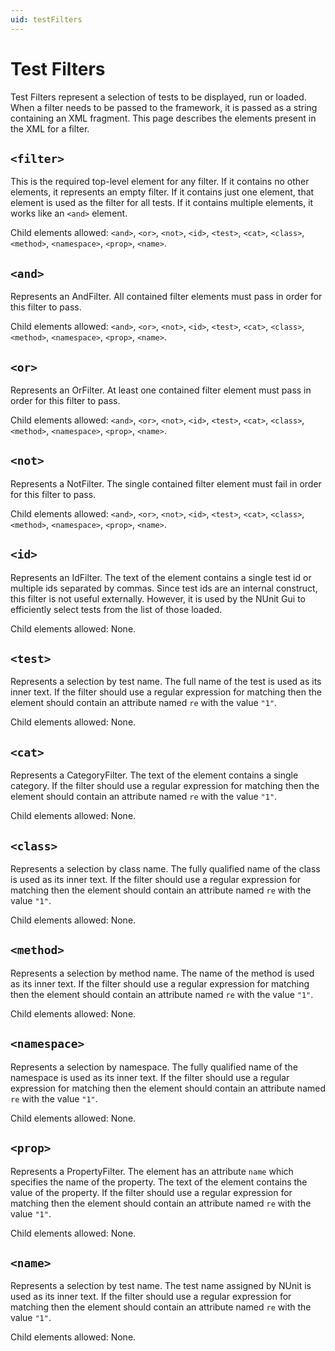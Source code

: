 ```yaml
---
uid: testFilters
---
```



# Test Filters

Test Filters represent a selection of tests to be displayed, run or loaded. When a filter needs to be passed to the framework, it is passed as a string containing an XML fragment. This page describes the elements present in the XML for a filter.

## `<filter>`

This is the required top-level element for any filter. If it contains no other elements, it represents an empty filter. If it contains just one element, that element is used as the filter for all tests. If it contains multiple elements, it works like an `<and>` element.

Child elements allowed: `<and>`, `<or>`, `<not>`, `<id>`, `<test>`, `<cat>`, `<class>`, `<method>`, `<namespace>`, `<prop>`, `<name>`.

## `<and>`

Represents an AndFilter. All contained filter elements must pass in order for this filter to pass.

Child elements allowed: `<and>`, `<or>`, `<not>`, `<id>`, `<test>`, `<cat>`, `<class>`, `<method>`, `<namespace>`, `<prop>`, `<name>`.

## `<or>`

Represents an OrFilter. At least one contained filter element must pass in order for this filter to pass.

Child elements allowed: `<and>`, `<or>`, `<not>`, `<id>`, `<test>`, `<cat>`, `<class>`, `<method>`, `<namespace>`, `<prop>`, `<name>`.

## `<not>`

Represents a NotFilter. The single contained filter element must fail in order for this filter to pass.

Child elements allowed: `<and>`, `<or>`, `<not>`, `<id>`, `<test>`, `<cat>`, `<class>`, `<method>`, `<namespace>`, `<prop>`, `<name>`.

## `<id>`

Represents an IdFilter. The text of the element contains a single test id or multiple ids separated by commas. Since test ids are an internal construct, this filter is not useful externally. However, it is used by the NUnit Gui to efficiently select tests from the list of those loaded.

Child elements allowed: None.

## `<test>`

Represents a selection by test name. The full name of the test is used as its inner text.
If the filter should use a regular expression for matching then the element should contain an attribute named `re` with the value `"1"`.

Child elements allowed: None.

## `<cat>`

Represents a CategoryFilter. The text of the element contains a single category.
If the filter should use a regular expression for matching then the element should contain an attribute named `re` with the value `"1"`.

Child elements allowed: None.

## `<class>`

Represents a selection by class name. The fully qualified name of the class is used as its inner text.
If the filter should use a regular expression for matching then the element should contain an attribute named `re` with the value `"1"`.

Child elements allowed: None.

## `<method>`

Represents a selection by method name. The name of the method is used as its inner text.
If the filter should use a regular expression for matching then the element should contain an attribute named `re` with the value `"1"`.

Child elements allowed: None.

## `<namespace>`

Represents a selection by namespace. The fully qualified name of the namespace is used as its inner text.
If the filter should use a regular expression for matching then the element should contain an attribute named `re` with the value `"1"`.

Child elements allowed: None.

## `<prop>`

Represents a PropertyFilter. The element has an attribute `name` which specifies the name of the property.
The text of the element contains the value of the property.
If the filter should use a regular expression for matching then the element should contain an attribute named `re` with the value `"1"`.

Child elements allowed: None.

## `<name>`

Represents a selection by test name. The test name assigned by NUnit is used as its inner text.
If the filter should use a regular expression for matching then the element should contain an attribute named `re` with the value `"1"`.

Child elements allowed: None.
